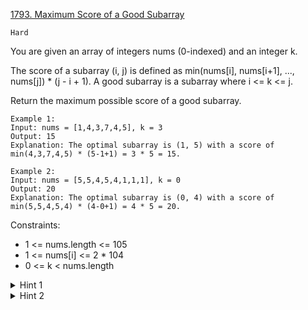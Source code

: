 [1793. Maximum Score of a Good Subarray](https://leetcode.com/problems/maximum-score-of-a-good-subarray/description/)

`Hard`

You are given an array of integers nums (0-indexed) and an integer k.

The score of a subarray (i, j) is defined as min(nums[i], nums[i+1], ..., nums[j]) * (j - i + 1). A good subarray is a subarray where i <= k <= j.

Return the maximum possible score of a good subarray.

```
Example 1:
Input: nums = [1,4,3,7,4,5], k = 3
Output: 15
Explanation: The optimal subarray is (1, 5) with a score of min(4,3,7,4,5) * (5-1+1) = 3 * 5 = 15. 

Example 2:
Input: nums = [5,5,4,5,4,1,1,1], k = 0
Output: 20
Explanation: The optimal subarray is (0, 4) with a score of min(5,5,4,5,4) * (4-0+1) = 4 * 5 = 20.
```

Constraints:

- 1 <= nums.length <= 105
- 1 <= nums[i] <= 2 * 104
- 0 <= k < nums.length

<details>
<summary>Hint 1</summary>

Try thinking about the prefix before index k and the suffix after index k as two separate arrays.

</details>

<details>
<summary>Hint 2</summary>

Using two pointers or binary search, we can find the maximum prefix of each array where the numbers are less than or equal to a certain value

</details>